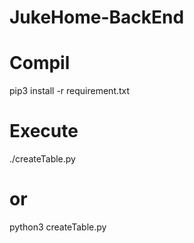 # JukeHome-BackEnd

# Compil

pip3 install -r requirement.txt

# Execute

./createTable.py

# or

python3 createTable.py
